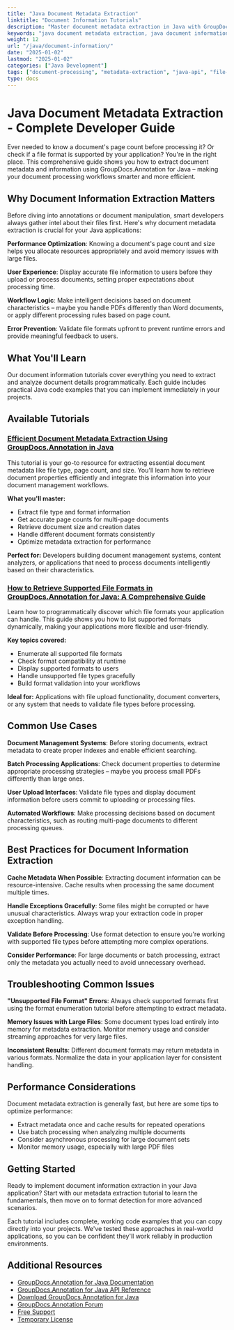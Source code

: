 ```yaml
---
title: "Java Document Metadata Extraction"
linktitle: "Document Information Tutorials"
description: "Master document metadata extraction in Java with GroupDocs.Annotation. Get file info, formats, properties & page details programmatically with code examples."
keywords: "java document metadata extraction, java document information api, extract document properties java, java file format detection, document analysis java"
weight: 12
url: "/java/document-information/"
date: "2025-01-02"
lastmod: "2025-01-02"
categories: ["Java Development"]
tags: ["document-processing", "metadata-extraction", "java-api", "file-analysis"]
type: docs
---
```

# Java Document Metadata Extraction - Complete Developer Guide

Ever needed to know a document's page count before processing it? Or check if a file format is supported by your application? You're in the right place. This comprehensive guide shows you how to extract document metadata and information using GroupDocs.Annotation for Java – making your document processing workflows smarter and more efficient.

## Why Document Information Extraction Matters

Before diving into annotations or document manipulation, smart developers always gather intel about their files first. Here's why document metadata extraction is crucial for your Java applications:

**Performance Optimization**: Knowing a document's page count and size helps you allocate resources appropriately and avoid memory issues with large files.

**User Experience**: Display accurate file information to users before they upload or process documents, setting proper expectations about processing time.

**Workflow Logic**: Make intelligent decisions based on document characteristics – maybe you handle PDFs differently than Word documents, or apply different processing rules based on page count.

**Error Prevention**: Validate file formats upfront to prevent runtime errors and provide meaningful feedback to users.

## What You'll Learn

Our document information tutorials cover everything you need to extract and analyze document details programmatically. Each guide includes practical Java code examples that you can implement immediately in your projects.

## Available Tutorials

### [Efficient Document Metadata Extraction Using GroupDocs.Annotation in Java](./groupdocs-annotation-java-document-info-extraction/)

This tutorial is your go-to resource for extracting essential document metadata like file type, page count, and size. You'll learn how to retrieve document properties efficiently and integrate this information into your document management workflows.

**What you'll master:**
- Extract file type and format information
- Get accurate page counts for multi-page documents
- Retrieve document size and creation dates
- Handle different document formats consistently
- Optimize metadata extraction for performance

**Perfect for:** Developers building document management systems, content analyzers, or applications that need to process documents intelligently based on their characteristics.

### [How to Retrieve Supported File Formats in GroupDocs.Annotation for Java: A Comprehensive Guide](./groupdocs-annotation-java-supported-formats/)

Learn how to programmatically discover which file formats your application can handle. This guide shows you how to list supported formats dynamically, making your applications more flexible and user-friendly.

**Key topics covered:**
- Enumerate all supported file formats
- Check format compatibility at runtime
- Display supported formats to users
- Handle unsupported file types gracefully
- Build format validation into your workflows

**Ideal for:** Applications with file upload functionality, document converters, or any system that needs to validate file types before processing.

## Common Use Cases

**Document Management Systems**: Before storing documents, extract metadata to create proper indexes and enable efficient searching.

**Batch Processing Applications**: Check document properties to determine appropriate processing strategies – maybe you process small PDFs differently than large ones.

**User Upload Interfaces**: Validate file types and display document information before users commit to uploading or processing files.

**Automated Workflows**: Make processing decisions based on document characteristics, such as routing multi-page documents to different processing queues.

## Best Practices for Document Information Extraction

**Cache Metadata When Possible**: Extracting document information can be resource-intensive. Cache results when processing the same document multiple times.

**Handle Exceptions Gracefully**: Some files might be corrupted or have unusual characteristics. Always wrap your extraction code in proper exception handling.

**Validate Before Processing**: Use format detection to ensure you're working with supported file types before attempting more complex operations.

**Consider Performance**: For large documents or batch processing, extract only the metadata you actually need to avoid unnecessary overhead.

## Troubleshooting Common Issues

**"Unsupported File Format" Errors**: Always check supported formats first using the format enumeration tutorial before attempting to extract metadata.

**Memory Issues with Large Files**: Some document types load entirely into memory for metadata extraction. Monitor memory usage and consider streaming approaches for very large files.

**Inconsistent Results**: Different document formats may return metadata in various formats. Normalize the data in your application layer for consistent handling.

## Performance Considerations

Document metadata extraction is generally fast, but here are some tips to optimize performance:

- Extract metadata once and cache results for repeated operations
- Use batch processing when analyzing multiple documents
- Consider asynchronous processing for large document sets
- Monitor memory usage, especially with large PDF files

## Getting Started

Ready to implement document information extraction in your Java application? Start with our metadata extraction tutorial to learn the fundamentals, then move on to format detection for more advanced scenarios.

Each tutorial includes complete, working code examples that you can copy directly into your projects. We've tested these approaches in real-world applications, so you can be confident they'll work reliably in production environments.

## Additional Resources

- [GroupDocs.Annotation for Java Documentation](https://docs.groupdocs.com/annotation/java/)
- [GroupDocs.Annotation for Java API Reference](https://reference.groupdocs.com/annotation/java/)
- [Download GroupDocs.Annotation for Java](https://releases.groupdocs.com/annotation/java/)
- [GroupDocs.Annotation Forum](https://forum.groupdocs.com/c/annotation)
- [Free Support](https://forum.groupdocs.com/)
- [Temporary License](https://purchase.groupdocs.com/temporary-license/)
